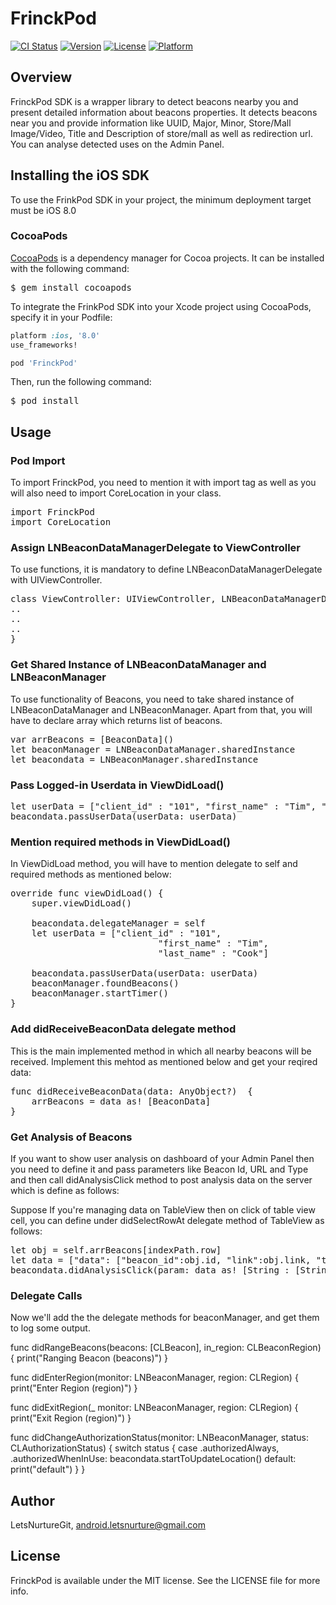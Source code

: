 # FrinckPod

[![CI Status](https://img.shields.io/travis/LetsNurtureGit/FrinckPod.svg?style=flat)](https://travis-ci.org/LetsNurtureGit/FrinckPod)
[![Version](https://img.shields.io/cocoapods/v/FrinckPod.svg?style=flat)](https://cocoapods.org/pods/FrinckPod)
[![License](https://img.shields.io/cocoapods/l/FrinckPod.svg?style=flat)](https://cocoapods.org/pods/FrinckPod)
[![Platform](https://img.shields.io/cocoapods/p/FrinckPod.svg?style=flat)](https://cocoapods.org/pods/FrinckPod)


## Overview
FrinckPod SDK is a wrapper library to detect beacons nearby you and present detailed information about beacons properties. It detects beacons near you and provide information like UUID, Major, Minor, Store/Mall Image/Video, Title and Description of store/mall as well as redirection url. You can analyse detected uses on the Admin Panel.

## Installing the iOS SDK
To use the FrinkPod SDK in your project, the minimum deployment target must be iOS 8.0

### CocoaPods
[CocoaPods](http://cocoapods.org) is a dependency manager for Cocoa projects. It can be installed with the following command:
<pre>
$ gem install cocoapods
</pre>

To integrate the FrinkPod SDK into your Xcode project using CocoaPods, specify it in your Podfile:
```ruby
platform :ios, '8.0'
use_frameworks!

pod 'FrinckPod'
```

Then, run the following command:
<pre>
$ pod install
</pre>

## Usage


### Pod Import
To import FrinckPod, you need to mention it with import tag as well as you will also need to import CoreLocation in your class.

<pre>
import FrinckPod
import CoreLocation
</pre>

### Assign LNBeaconDataManagerDelegate to ViewController
To use functions, it is mandatory to define LNBeaconDataManagerDelegate with UIViewController.
<pre>
class ViewController: UIViewController, LNBeaconDataManagerDelegate {
..
..
..
}
</pre>

### Get Shared Instance of LNBeaconDataManager and LNBeaconManager
To use functionality of Beacons, you need to take shared instance of LNBeaconDataManager and LNBeaconManager. Apart from that, you will have to declare array which returns list of beacons.
<pre>
var arrBeacons = [BeaconData]()
let beaconManager = LNBeaconDataManager.sharedInstance
let beacondata = LNBeaconManager.sharedInstance
</pre>

### Pass Logged-in Userdata in ViewDidLoad()
<pre>
let userData = ["client_id" : "101", "first_name" : "Tim", "last_name" : "Cook"]
beacondata.passUserData(userData: userData)
</pre>

### Mention required methods in ViewDidLoad()
In ViewDidLoad method, you will have to mention delegate to self and required methods as mentioned below:
<pre>
override func viewDidLoad() {
    super.viewDidLoad()

    beacondata.delegateManager = self
    let userData = ["client_id" : "101",
                            "first_name" : "Tim",
                            "last_name" : "Cook"]
                            
    beacondata.passUserData(userData: userData)
    beaconManager.foundBeacons()
    beaconManager.startTimer()
}
</pre>

### Add didReceiveBeaconData delegate method
This is the main implemented method in which all nearby beacons will be received. Implement this mehtod as mentioned below and get your reqired data:
<pre>
func didReceiveBeaconData(data: AnyObject?)  {
    arrBeacons = data as! [BeaconData]
}
</pre>

### Get Analysis of Beacons
If you want to show user analysis on dashboard of your Admin Panel then you need to define it and pass parameters like Beacon Id, URL and Type and then call didAnalysisClick method to post analysis data on the server which is define as follows:

Suppose If you're managing data on TableView then on click of table view cell, you can define under didSelectRowAt delegate method of TableView as follows:
<pre>
let obj = self.arrBeacons[indexPath.row]
let data = ["data": ["beacon_id":obj.id, "link":obj.link, "type":"2"]]  // type = 2 for iOS Device
beacondata.didAnalysisClick(param: data as! [String : [String : String]] )
</pre>

### Delegate Calls
Now we'll add the the delegate methods for beaconManager, and get them to log some output.

func didRangeBeacons(beacons: [CLBeacon], in_region: CLBeaconRegion) {
    print("Ranging Beacon \(beacons)")
}

func didEnterRegion(monitor: LNBeaconManager, region: CLRegion) {
    print("Enter Region \(region)")
}

func didExitRegion(_ monitor: LNBeaconManager, region: CLRegion) {
    print("Exit Region \(region)")
}

func didChangeAuthorizationStatus(monitor: LNBeaconManager, status: CLAuthorizationStatus) {
    switch status {
        case .authorizedAlways, .authorizedWhenInUse:
            beacondata.startToUpdateLocation()
        default:
            print("default")
    }
}

## Author

LetsNurtureGit, android.letsnurture@gmail.com

## License

FrinckPod is available under the MIT license. See the LICENSE file for more info.

